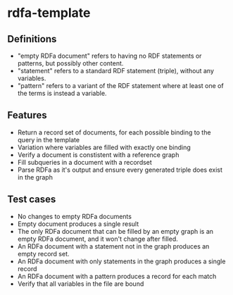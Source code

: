 # rdfa-template

## Definitions

* "empty RDFa document" refers to having no RDF statements or patterns, but possibly other content.
* "statement" refers to a standard RDF statement (triple), without any variables.
* "pattern" refers to a variant of the RDF statement where at least one of the terms is instead a variable.


## Features

* Return a record set of documents, for each possible binding to the query in the template
* Variation where variables are filled with exactly one binding
* Verify a document is constistent with a reference graph
* Fill subqueries in a document with a recordset
* Parse RDFa as it's output and ensure every generated triple does exist in the graph


## Test cases
* No changes to empty RDFa documents
* Empty document produces a single result
* The only RDFa document that can be filled by an empty graph is an empty RDFa document, and it won't change after filled.
* An RDFa document with a statement not in the graph produces an empty record set.
* An RDFa document with only statements in the graph produces a single record
* An RDFa document with a pattern produces a record for each match
* Verify that all variables in the file are bound

